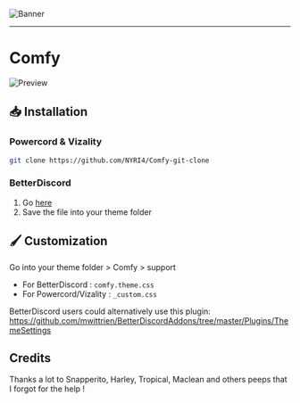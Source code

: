 ![Banner](https://nyri4.github.io/Comfy/assets/banner.png)

---

# Comfy
![Preview](https://nyri4.github.io/Comfy/assets/theme-preview.png)

## 📥 Installation

### Powercord & Vizality

```sh
git clone https://github.com/NYRI4/Comfy-git-clone
```

### BetterDiscord

1. Go [here](https://betterdiscord.net/ghdl?id=3550)
2. Save the file into your theme folder

## 🖌️ Customization
Go into your theme folder > Comfy > support
- For BetterDiscord : `comfy.theme.css`
- For Powercord/Vizality : `_custom.css`

BetterDiscord users could alternatively use this plugin: https://github.com/mwittrien/BetterDiscordAddons/tree/master/Plugins/ThemeSettings 

## Credits

Thanks a lot to Snapperito, Harley, Tropical, Maclean and others peeps that I forgot for the help !
